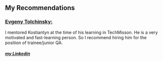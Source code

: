 ## My Recommendations

### [Evgeny Tolchinsky:](https://www.linkedin.com/in/evgeny-tolchinsky/)

I mentored Kostiantyn at the time of his learning in TechMisson. He is a very motivated and fast-learning person. So I recommend hiring him for the position of trainee/junior QA.
##### [my Linkedin](https://www.linkedin.com/in/horda-kostiantyn/)